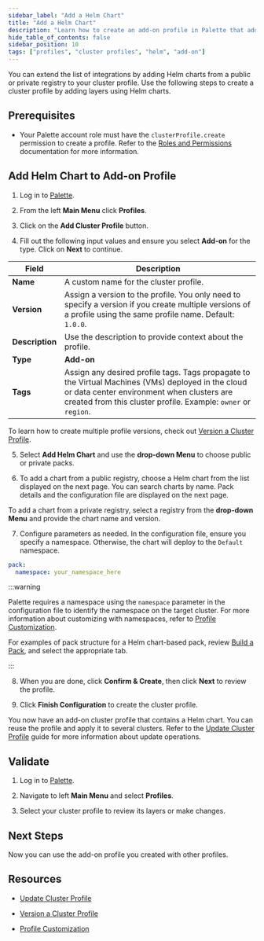```yaml
---
sidebar_label: "Add a Helm Chart"
title: "Add a Helm Chart"
description: "Learn how to create an add-on profile in Palette that adds a Helm chart layer."
hide_table_of_contents: false
sidebar_position: 10
tags: ["profiles", "cluster profiles", "helm", "add-on"]
---
```


You can extend the list of integrations by adding Helm charts from a public or private registry to your cluster profile.
Use the following steps to create a cluster profile by adding layers using Helm charts.

## Prerequisites

- Your Palette account role must have the `clusterProfile.create` permission to create a profile. Refer to the
  [Roles and Permissions](../../../../user-management/palette-rbac/project-scope-roles-permissions.md#cluster-profile-admin)
  documentation for more information.

## Add Helm Chart to Add-on Profile

1. Log in to [Palette](https://console.spectrocloud.com/).

2. From the left **Main Menu** click **Profiles**.

3. Click on the **Add Cluster Profile** button.

4. Fill out the following input values and ensure you select **Add-on** for the type. Click on **Next** to continue.

| **Field**       | **Description**                                                                                                                                                                                                   |
| --------------- | ----------------------------------------------------------------------------------------------------------------------------------------------------------------------------------------------------------------- |
| **Name**        | A custom name for the cluster profile.                                                                                                                                                                            |
| **Version**     | Assign a version to the profile. You only need to specify a version if you create multiple versions of a profile using the same profile name. Default: `1.0.0`.                                                   |
| **Description** | Use the description to provide context about the profile.                                                                                                                                                         |
| **Type**        | **Add-on**                                                                                                                                                                                                        |
| **Tags**        | Assign any desired profile tags. Tags propagate to the Virtual Machines (VMs) deployed in the cloud or data center environment when clusters are created from this cluster profile. Example: `owner` or `region`. |

To learn how to create multiple profile versions, check out
[Version a Cluster Profile](../../modify-cluster-profiles/version-cluster-profile.md).

5. Select **Add Helm Chart** and use the **drop-down Menu** to choose public or private packs.

<!-- For a description of the layers, review [Profile Layers](../../cluster-profiles.md#profile-layers). -->

6. To add a chart from a public registry, choose a Helm chart from the list displayed on the next page. You can search
   charts by name. Pack details and the configuration file are displayed on the next page.

To add a chart from a private registry, select a registry from the **drop-down Menu** and provide the chart name and
version.

7. Configure parameters as needed. In the configuration file, ensure you specify a namespace. Otherwise, the chart will
   deploy to the `Default` namespace.

```yaml
pack:
  namespace: your_namespace_here
```

:::warning

Palette requires a namespace using the `namespace` parameter in the configuration file to identify the namespace on the
target cluster. For more information about customizing with namespaces, refer to
[Profile Customization](../../../profile-customization.md).

For examples of pack structure for a Helm chart-based pack, review
[Build a Pack](../../../../registries-and-packs/deploy-pack.md#build-a-pack), and select the appropriate tab.

:::

8. When you are done, click **Confirm & Create**, then click **Next** to review the profile.

  <!-- ![A view of the manifest create process and the YAML code in the text editior](/clusters_imported-clusters_attach-add-on-profile_manfest-view.webp) -->

9. Click **Finish Configuration** to create the cluster profile.

You now have an add-on cluster profile that contains a Helm chart. You can reuse the profile and apply it to several
clusters. Refer to the [Update Cluster Profile](../../modify-cluster-profiles/update-cluster-profile.md) guide for more
information about update operations.

## Validate

1. Log in to [Palette](https://console.spectrocloud.com).

2. Navigate to left **Main Menu** and select **Profiles**.

3. Select your cluster profile to review its layers or make changes.

## Next Steps

Now you can use the add-on profile you created with other profiles.

## Resources

- [Update Cluster Profile](../../modify-cluster-profiles/update-cluster-profile.md)

- [Version a Cluster Profile](../../modify-cluster-profiles/version-cluster-profile.md)

- [Profile Customization](../../../profile-customization.md)
